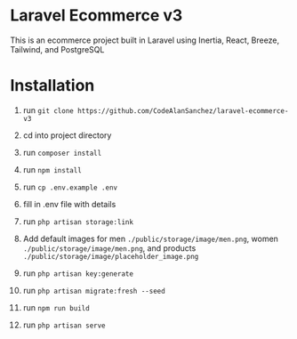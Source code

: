 # Laravel Ecommerce v3

This is an ecommerce project built in Laravel using Inertia, React, Breeze, Tailwind, and PostgreSQL

# Installation

1. run `git clone https://github.com/CodeAlanSanchez/laravel-ecommerce-v3`

2. cd into project directory

3. run `composer install`

4. run `npm install`

5. run `cp .env.example .env`

6. fill in .env file with details

7. run `php artisan storage:link`

8. Add default images for men `./public/storage/image/men.png`, women `./public/storage/image/men.png`, and products `./public/storage/image/placeholder_image.png`

9. run `php artisan key:generate`

10. run `php artisan migrate:fresh --seed`

11. run `npm run build`

12. run `php artisan serve`
